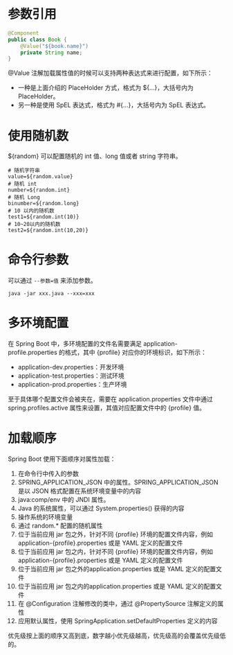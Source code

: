 # 参数引用

```java
@Component
public class Book {
    @Value("${book.name}")
    private String name;
}
```

@Value 注解加载属性值的时候可以支持两种表达式来进行配置，如下所示：

* 一种是上面介绍的 PlaceHolder 方式，格式为 ${...}，大括号内为 PlaceHolder。
* 另一种是使用 SpEL 表达式，格式为 #{...}，大括号内为 SpEL 表达式。



# 使用随机数

${random} 可以配置随机的 int 值、long 值或者 string 字符串。

```properties
# 随机字符串
value=${random.value}
# 随机 int
number=${random.int}
# 随机 Long
binumber=${random.long}
# 10 以内的随机数
test1=${random.int(10)}
# 10~20以内的随机数
test2=${random.int(10,20)}
```



# 命令行参数

可以通过 `--参数=值` 来添加参数。

`java -jar xxx.java --xxx=xxx`



# 多环境配置

在 Spring Boot 中，多环境配置的文件名需要满足 application-profile.properties 的格式，其中 {profile} 对应你的环境标识，如下所示：

* application-dev.properties：开发环境
* application-test.properties：测试环境
* application-prod.properties：生产环境

至于具体哪个配置文件会被夹在，需要在 application.properties 文件中通过 spring.profiles.active 属性来设置，其值对应配置文件中的 {profile} 值。



# 加载顺序

Spring Boot 使用下面顺序对属性加载：

1. 在命令行中传入的参数
2. SPRING_APPLICATION_JSON 中的属性。SPRING_APPLICATION_JSON 是以 JSON 格式配置在系统环境变量中的内容
3. java:comp/env 中的 JNDI 属性。
4. Java 的系统属性，可以通过 System.properties() 获得的内容
5. 操作系统的环境变量
6. 通过 random.* 配置的随机属性
7. 位于当前应用 jar 包之外，针对不同 {profile} 环境的配置文件内容，例如application-{profile}.properties 或是 YAML 定义的配置文件
8. 位于当前应用 jar 包之内，针对不同 {profile} 环境的配置文件内容，例如application-{profile}.properties 或是 YAML 定义的配置文件
9. 位于当前应用 jar 包之外的application.properties 或是 YAML 定义的配置文件
10. 位于当前应用 jar 包之内的application.properties 或是 YAML 定义的配置文件
11. 在 @Configuration 注解修改的类中，通过 @PropertySource 注解定义的属性
12. 应用默认属性，使用 SpringApplication.setDefaultProperties 定义的内容

优先级按上面的顺序又高到底，数字越小优先级越高，优先级高的会覆盖优先级低的。



